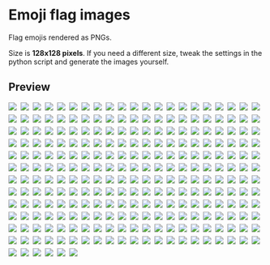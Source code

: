 # Emoji flag images

Flag emojis rendered as PNGs. 

Size is **128x128 pixels**. If you need a different size, tweak the settings in the python script and generate the images yourself.

## Preview

<div style="display: flex; flex-wrap: wrap; gap: 8px;">
	<img src="images/TR_Turkiye.png">
	<img src="images/QA_Qatar.png">
	<img src="images/UZ_Uzbekistan.png">
	<img src="images/KN_St_Kitts_Nevis.png">
	<img src="images/BR_Brazil.png">
	<img src="images/MY_Malaysia.png">
	<img src="images/BD_Bangladesh.png">
	<img src="images/IN_India.png">
	<img src="images/CX_Christmas_Island.png">
	<img src="images/KR_South_Korea.png">
	<img src="images/GH_Ghana.png">
	<img src="images/CM_Cameroon.png">
	<img src="images/PT_Portugal.png">
	<img src="images/RW_Rwanda.png">
	<img src="images/BQ_Caribbean_Netherlands.png">
	<img src="images/FK_Falkland_Islands.png">
	<img src="images/AZ_Azerbaijan.png">
	<img src="images/LY_Libya.png">
	<img src="images/BM_Bermuda.png">
	<img src="images/BS_Bahamas.png">
	<img src="images/PF_French_Polynesia.png">
	<img src="images/VI_US_Virgin_Islands.png">
	<img src="images/TD_Chad.png">
	<img src="images/VA_Vatican_City.png">
	<img src="images/TF_French_Southern_Territories.png">
	<img src="images/GN_Guinea.png">
	<img src="images/CI_Cote_d_Ivoire.png">
	<img src="images/NA_Namibia.png">
	<img src="images/KI_Kiribati.png">
	<img src="images/ZM_Zambia.png">
	<img src="images/TK_Tokelau.png">
	<img src="images/TJ_Tajikistan.png">
	<img src="images/MC_Monaco.png">
	<img src="images/RS_Serbia.png">
	<img src="images/SR_Suriname.png">
	<img src="images/VC_St_Vincent_Grenadines.png">
	<img src="images/RE_Reunion.png">
	<img src="images/BA_Bosnia_Herzegovina.png">
	<img src="images/TO_Tonga.png">
	<img src="images/KH_Cambodia.png">
	<img src="images/TZ_Tanzania.png">
	<img src="images/BT_Bhutan.png">
	<img src="images/SX_Sint_Maarten.png">
	<img src="images/HN_Honduras.png">
	<img src="images/AC_Ascension_Island.png">
	<img src="images/AX_Aland_Islands.png">
	<img src="images/IL_Israel.png">
	<img src="images/XK_Kosovo.png">
	<img src="images/MT_Malta.png">
	<img src="images/LA_Laos.png">
	<img src="images/WS_Samoa.png">
	<img src="images/GY_Guyana.png">
	<img src="images/ES_Spain.png">
	<img src="images/NG_Nigeria.png">
	<img src="images/MA_Morocco.png">
	<img src="images/CV_Cape_Verde.png">
	<img src="images/AF_Afghanistan.png">
	<img src="images/HK_Hong_Kong.png">
	<img src="images/VU_Vanuatu.png">
	<img src="images/GR_Greece.png">
	<img src="images/SB_Solomon_Islands.png">
	<img src="images/ZA_South_Africa.png">
	<img src="images/NL_Netherlands.png">
	<img src="images/TA_Tristan_da_Cunha.png">
	<img src="images/PK_Pakistan.png">
	<img src="images/PW_Palau.png">
	<img src="images/EG_Egypt.png">
	<img src="images/GG_Guernsey.png">
	<img src="images/BL_St_Barthelemy.png">
	<img src="images/NC_New_Caledonia.png">
	<img src="images/CC_Cocos_Islands.png">
	<img src="images/GL_Greenland.png">
	<img src="images/GQ_Equatorial_Guinea.png">
	<img src="images/AT_Austria.png">
	<img src="images/CK_Cook_Islands.png">
	<img src="images/AS_American_Samoa.png">
	<img src="images/BG_Bulgaria.png">
	<img src="images/HT_Haiti.png">
	<img src="images/TW_Taiwan.png">
	<img src="images/LC_St_Lucia.png">
	<img src="images/CW_Curacao.png">
	<img src="images/MV_Maldives.png">
	<img src="images/CY_Cyprus.png">
	<img src="images/FO_Faroe_Islands.png">
	<img src="images/SV_El_Salvador.png">
	<img src="images/MN_Mongolia.png">
	<img src="images/DG_Diego_Garcia.png">
	<img src="images/BV_Bouvet_Island.png">
	<img src="images/LB_Lebanon.png">
	<img src="images/GT_Guatemala.png">
	<img src="images/EU_European_Union.png">
	<img src="images/YT_Mayotte.png">
	<img src="images/MK_North_Macedonia.png">
	<img src="images/GM_Gambia.png">
	<img src="images/IM_Isle_of_Man.png">
	<img src="images/GU_Guam.png">
	<img src="images/MP_Northern_Mariana_Islands.png">
	<img src="images/TV_Tuvalu.png">
	<img src="images/DJ_Djibouti.png">
	<img src="images/NZ_New_Zealand.png">
	<img src="images/NO_Norway.png">
	<img src="images/SC_Seychelles.png">
	<img src="images/IE_Ireland.png">
	<img src="images/TM_Turkmenistan.png">
	<img src="images/CF_Central_African_Republic.png">
	<img src="images/MF_St_Martin.png">
	<img src="images/KY_Cayman_Islands.png">
	<img src="images/SE_Sweden.png">
	<img src="images/SK_Slovakia.png">
	<img src="images/FR_France.png">
	<img src="images/MZ_Mozambique.png">
	<img src="images/LS_Lesotho.png">
	<img src="images/MU_Mauritius.png">
	<img src="images/CA_Canada.png">
	<img src="images/RU_Russia.png">
	<img src="images/SA_Saudi_Arabia.png">
	<img src="images/ET_Ethiopia.png">
	<img src="images/NI_Nicaragua.png">
	<img src="images/MS_Montserrat.png">
	<img src="images/DE_Germany.png">
	<img src="images/ID_Indonesia.png">
	<img src="images/PN_Pitcairn_Islands.png">
	<img src="images/PY_Paraguay.png">
	<img src="images/BY_Belarus.png">
	<img src="images/KZ_Kazakhstan.png">
	<img src="images/NE_Niger.png">
	<img src="images/DO_Dominican_Republic.png">
	<img src="images/MG_Madagascar.png">
	<img src="images/IC_Canary_Islands.png">
	<img src="images/IS_Iceland.png">
	<img src="images/ML_Mali.png">
	<img src="images/NF_Norfolk_Island.png">
	<img src="images/SZ_Eswatini.png">
	<img src="images/IO_British_Indian_Ocean_Territory.png">
	<img src="images/KP_North_Korea.png">
	<img src="images/IT_Italy.png">
	<img src="images/BZ_Belize.png">
	<img src="images/SH_St_Helena.png">
	<img src="images/FJ_Fiji.png">
	<img src="images/SI_Slovenia.png">
	<img src="images/PS_Palestinian_Territories.png">
	<img src="images/PM_St_Pierre_Miquelon.png">
	<img src="images/LV_Latvia.png">
	<img src="images/US_United_States.png">
	<img src="images/GP_Guadeloupe.png">
	<img src="images/SD_Sudan.png">
	<img src="images/CU_Cuba.png">
	<img src="images/NU_Niue.png">
	<img src="images/MX_Mexico.png">
	<img src="images/TN_Tunisia.png">
	<img src="images/YE_Yemen.png">
	<img src="images/BE_Belgium.png">
	<img src="images/AM_Armenia.png">
	<img src="images/KG_Kyrgyzstan.png">
	<img src="images/FM_Micronesia.png">
	<img src="images/VG_British_Virgin_Islands.png">
	<img src="images/UG_Uganda.png">
	<img src="images/AW_Aruba.png">
	<img src="images/LI_Liechtenstein.png">
	<img src="images/PA_Panama.png">
	<img src="images/VN_Vietnam.png">
	<img src="images/CD_Congo_Kinshasa.png">
	<img src="images/AR_Argentina.png">
	<img src="images/KE_Kenya.png">
	<img src="images/AE_United_Arab_Emirates.png">
	<img src="images/GI_Gibraltar.png">
	<img src="images/SM_San_Marino.png">
	<img src="images/BW_Botswana.png">
	<img src="images/SS_South_Sudan.png">
	<img src="images/ER_Eritrea.png">
	<img src="images/BO_Bolivia.png">
	<img src="images/CO_Colombia.png">
	<img src="images/SY_Syria.png">
	<img src="images/SO_Somalia.png">
	<img src="images/KM_Comoros.png">
	<img src="images/CG_Congo_Brazzaville.png">
	<img src="images/JE_Jersey.png">
	<img src="images/MH_Marshall_Islands.png">
	<img src="images/IR_Iran.png">
	<img src="images/LK_Sri_Lanka.png">
	<img src="images/MR_Mauritania.png">
	<img src="images/CN_China.png">
	<img src="images/PE_Peru.png">
	<img src="images/SL_Sierra_Leone.png">
	<img src="images/BI_Burundi.png">
	<img src="images/GF_French_Guiana.png">
	<img src="images/MD_Moldova.png">
	<img src="images/GW_Guinea-Bissau.png">
	<img src="images/CP_Clipperton_Island.png">
	<img src="images/UN_United_Nations.png">
	<img src="images/CH_Switzerland.png">
	<img src="images/SG_Singapore.png">
	<img src="images/CR_Costa_Rica.png">
	<img src="images/DM_Dominica.png">
	<img src="images/TT_Trinidad_Tobago.png">
	<img src="images/OM_Oman.png">
	<img src="images/KW_Kuwait.png">
	<img src="images/ZW_Zimbabwe.png">
	<img src="images/UM_US_Outlying_Islands.png">
	<img src="images/MQ_Martinique.png">
	<img src="images/DK_Denmark.png">
	<img src="images/SN_Senegal.png">
	<img src="images/PG_Papua_New_Guinea.png">
	<img src="images/PL_Poland.png">
	<img src="images/ST_Sao_Tome_Principe.png">
	<img src="images/UY_Uruguay.png">
	<img src="images/AL_Albania.png">
	<img src="images/TL_Timor-Leste.png">
	<img src="images/HM_Heard_McDonald_Islands.png">
	<img src="images/CL_Chile.png">
	<img src="images/IQ_Iraq.png">
	<img src="images/AI_Anguilla.png">
	<img src="images/NP_Nepal.png">
	<img src="images/EH_Western_Sahara.png">
	<img src="images/DZ_Algeria.png">
	<img src="images/GA_Gabon.png">
	<img src="images/AU_Australia.png">
	<img src="images/AG_Antigua_Barbuda.png">
	<img src="images/GS_South_Georgia_South_Sandwich_Islands.png">
	<img src="images/AO_Angola.png">
	<img src="images/TH_Thailand.png">
	<img src="images/BN_Brunei.png">
	<img src="images/LR_Liberia.png">
	<img src="images/FI_Finland.png">
	<img src="images/VE_Venezuela.png">
	<img src="images/MW_Malawi.png">
	<img src="images/RO_Romania.png">
	<img src="images/EA_Ceuta_Melilla.png">
	<img src="images/TG_Togo.png">
	<img src="images/HU_Hungary.png">
	<img src="images/JM_Jamaica.png">
	<img src="images/BJ_Benin.png">
	<img src="images/WF_Wallis_Futuna.png">
	<img src="images/UA_Ukraine.png">
	<img src="images/BB_Barbados.png">
	<img src="images/PR_Puerto_Rico.png">
	<img src="images/LU_Luxembourg.png">
	<img src="images/MM_Myanmar_(Burma).png">
	<img src="images/EC_Ecuador.png">
	<img src="images/EE_Estonia.png">
	<img src="images/AD_Andorra.png">
	<img src="images/NR_Nauru.png">
	<img src="images/BH_Bahrain.png">
	<img src="images/MO_Macao_SAR_China.png">
	<img src="images/SJ_Svalbard_Jan_Mayen.png">
	<img src="images/AQ_Antarctica.png">
	<img src="images/LT_Lithuania.png">
	<img src="images/GD_Grenada.png">
	<img src="images/CZ_Czech_Republic.png">
	<img src="images/PH_Philippines.png">
	<img src="images/HR_Croatia.png">
	<img src="images/ME_Montenegro.png">
	<img src="images/BF_Burkina_Faso.png">
	<img src="images/JO_Jordan.png">
	<img src="images/JP_Japan.png">
	<img src="images/GB_United_Kingdom.png">
	<img src="images/TC_Turks_Caicos_Islands.png">
	<img src="images/GE_Georgia.png">
</div>